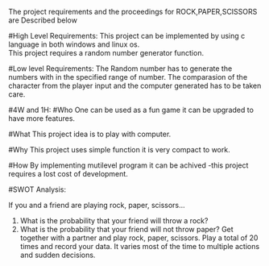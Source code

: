The project requirements and the proceedings for ROCK,PAPER,SCISSORS are Described below

#High Level Requirements:
  This project can be implemented by using c language in both windows and linux os.  
  This project requires a random number generator function. 

#Low level Requirements:
  The Random number has to generate the numbers with in the specified range of number.
  The comparasion of the character from the player input and the computer generated has to be taken care.


#4W and 1H:
#Who
 One can be used as a fun game it can be upgraded to have more features.

#What
 This project idea is to play with computer.

#Why
 This project uses simple function it is very compact to work.

#How
 By implementing mutilevel program it can be achived -this project requires a lost cost of development.


#SWOT Analysis:

If you and a friend are playing rock, paper, scissors...
1. What is the probability that your friend will throw a rock?
2. What is the probability that your friend will not throw paper?
Get together with a partner and play rock, paper, scissors. 
Play a total of 20 times and record your data.
It varies most of the time to multiple actions and sudden decisions.


